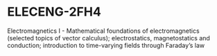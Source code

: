 # ELECENG-2FH4
Electromagnetics I - Mathematical foundations of electromagnetics (selected topics of vector calculus); electrostatics, magnetostatics and conduction; introduction to time-varying fields through Faraday’s law
